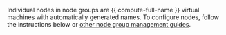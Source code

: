 Individual nodes in node groups are {{ compute-full-name }} virtual machines with automatically generated names. To configure nodes, follow the instructions below or [other node group management guides](../../managed-kubernetes/operations/index.md#node-group).
